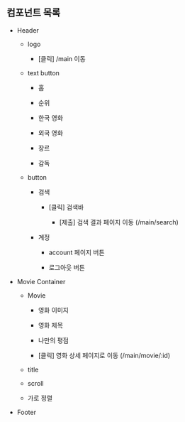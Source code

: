 ## 컴포넌트 목록

- Header

  - logo

    - [클릭] /main 이동

  - text button

    - 홈

    - 순위

    - 한국 영화

    - 외국 영화

    - 장르

    - 감독

  - button

    - 검색

      - [클릭] 검색바

        - [제출] 검색 결과 페이지 이동 (/main/search)

    - 계정

      - account 페이지 버튼

      - 로그아웃 버튼

- Movie Container

  - Movie

    - 영화 이미지

    - 영화 제목

    - 나만의 평점

    - [클릭] 영화 상세 페이지로 이동 (/main/movie/:id)

  - title

  - scroll

  - 가로 정렬

- Footer
